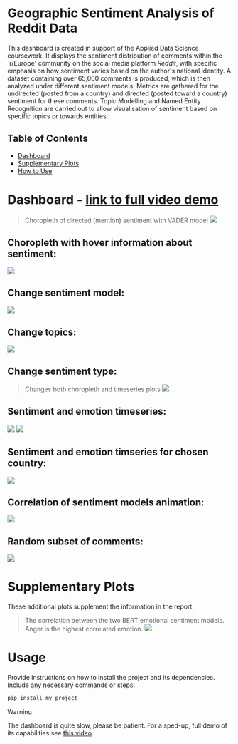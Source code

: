 # Geographic Sentiment Analysis of Reddit Data
This dashboard is created in support of the Applied Data Science coursework. It displays the sentiment distribution of comments within the `r/Europe' community on the social media platform *Reddit*, with specific emphasis on how sentiment varies based on the author's national identity. A dataset containing over 65,000 comments is produced, which is then analyzed under different sentiment models. Metrics are gathered for the undirected (posted from a country) and directed (posted toward a country) sentiment for these comments. Topic Modelling and Named Entity Recognition are carried out to allow visualisation of sentiment based on specific topics or towards entities.


## Table of Contents
- [Dashboard](#dashboard)
- [Supplementary Plots](#Supplementary_Plots)
- [How to Use](#usage)

# Dashboard - [link to full video demo](https://uob-my.sharepoint.com/:v:/g/personal/fy20856_bristol_ac_uk/EZu-SdbiKeFLtZJxxV8NWZgBClyL2PSqqOmKul_PeWyDbQ?nav=eyJyZWZlcnJhbEluZm8iOnsicmVmZXJyYWxBcHAiOiJPbmVEcml2ZUZvckJ1c2luZXNzIiwicmVmZXJyYWxBcHBQbGF0Zm9ybSI6IldlYiIsInJlZmVycmFsTW9kZSI6InZpZXciLCJyZWZlcnJhbFZpZXciOiJNeUZpbGVzTGlua0NvcHkifX0&e=vQGpWw)
> Choropleth of directed (mention) sentiment with VADER model
![](demo/map.png)
## Choropleth with hover information about sentiment:
![](demo/hoverinfo.gif)

## Change sentiment model:
![](demo/model.gif)

## Change topics:
![](demo/topic.gif)

## Change sentiment type:
> Changes both choropleth and timeseries plots
![](demo/direction.gif)

## Sentiment and emotion timeseries:
![](demo/timeseries_sentiment.png)
![](demo/timeseries_emotion.png)

## Sentiment and emotion timseries for chosen country:
![](demo/timeseries_usa.gif)

## Correlation of sentiment models animation:
![](demo/scatter.gif)

## Random subset of comments:
![](demo/comments.gif)


# Supplementary Plots
These additional plots supplement the information in the report.

> The correlation between the two BERT emotional sentiment models. Anger is the highest correlated emotion.
![](demo/bert_corr.png)



# Usage

Provide instructions on how to install the project and its dependencies. Include any necessary commands or steps.

```bash
pip install my_project
```
> [!WARNING]
> The dashboard is quite slow, please be patient. For a sped-up, full demo of its capabilities see [this video](https://uob-my.sharepoint.com/:v:/g/personal/fy20856_bristol_ac_uk/EZu-SdbiKeFLtZJxxV8NWZgBClyL2PSqqOmKul_PeWyDbQ?nav=eyJyZWZlcnJhbEluZm8iOnsicmVmZXJyYWxBcHAiOiJPbmVEcml2ZUZvckJ1c2luZXNzIiwicmVmZXJyYWxBcHBQbGF0Zm9ybSI6IldlYiIsInJlZmVycmFsTW9kZSI6InZpZXciLCJyZWZlcnJhbFZpZXciOiJNeUZpbGVzTGlua0NvcHkifX0&e=vQGpWw).
